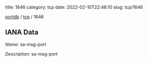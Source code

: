 title: 1646
category: tcp
date: 2022-02-10T22:46:10
slug: tcp/1646

[portdb](/) / [tcp](/category/tcp.html) / 1646


## IANA Data

_Name:_ sa-msg-port

_Description:_ sa-msg-port

